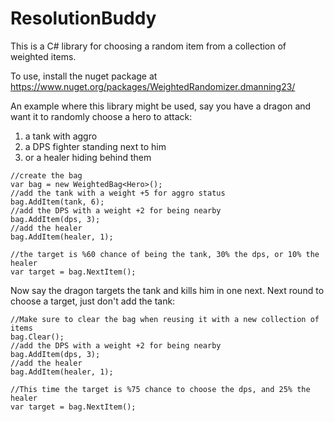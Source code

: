 ResolutionBuddy
===============

This is a C# library for choosing a random item from a collection of weighted items.

To use, install the nuget package at https://www.nuget.org/packages/WeightedRandomizer.dmanning23/

An example where this library might be used, say you have a dragon and want it to randomly choose a hero to attack:
1. a tank with aggro
2. a DPS fighter standing next to him
3. or a healer hiding behind them

```
//create the bag
var bag = new WeightedBag<Hero>();
//add the tank with a weight +5 for aggro status
bag.AddItem(tank, 6);
//add the DPS with a weight +2 for being nearby
bag.AddItem(dps, 3);
//add the healer
bag.AddItem(healer, 1);

//the target is %60 chance of being the tank, 30% the dps, or 10% the healer
var target = bag.NextItem();
```

Now say the dragon targets the tank and kills him in one next. Next round to choose a target, just don't add the tank:
```
//Make sure to clear the bag when reusing it with a new collection of items
bag.Clear();
//add the DPS with a weight +2 for being nearby
bag.AddItem(dps, 3);
//add the healer
bag.AddItem(healer, 1);

//This time the target is %75 chance to choose the dps, and 25% the healer
var target = bag.NextItem();
```